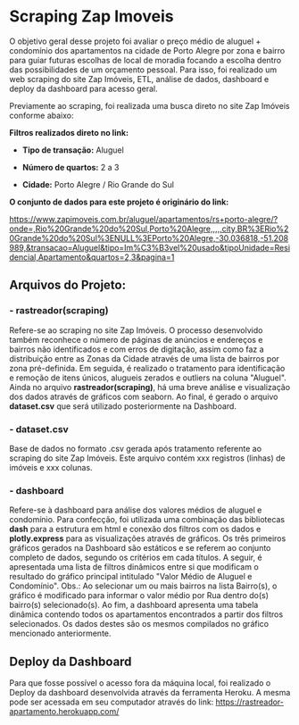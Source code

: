 # **Scraping Zap Imoveis**


O objetivo geral desse projeto foi avaliar o preço médio de aluguel + condomínio dos apartamentos na cidade de Porto Alegre por zona e bairro para guiar futuras escolhas de local de moradia focando a escolha dentro das possibilidades de um orçamento pessoal. Para isso, foi realizado um web scraping do site Zap Imóveis, ETL, análise de dados, dashboard e deploy da dashboard para acesso geral.

Previamente ao scraping, foi realizada uma busca direto no site Zap Imóveis conforme abaixo:

**Filtros realizados direto no link:**

  - **Tipo de transação:** Aluguel
  
  - **Número de quartos:** 2 a 3
  
  - **Cidade:** Porto Alegre / Rio Grande do Sul
  
  **O conjunto de dados para este projeto é originário do link:**

https://www.zapimoveis.com.br/aluguel/apartamentos/rs+porto-alegre/?onde=,Rio%20Grande%20do%20Sul,Porto%20Alegre,,,,,city,BR%3ERio%20Grande%20do%20Sul%3ENULL%3EPorto%20Alegre,-30.036818,-51.208989,&transacao=Aluguel&tipo=Im%C3%B3vel%20usado&tipoUnidade=Residencial,Apartamento&quartos=2,3&pagina=1

## **Arquivos do Projeto:**

### - **rastreador(scraping)** 

Refere-se ao scraping no site Zap Imóveis. 
O processo desenvolvido também reconhece o número de páginas de anúncios e endereços e bairros não identificados e com erros de digitação, assim como faz a distribuição entre as Zonas da Cidade através de uma lista de bairros por zona pré-definida. Em seguida, é realizado o tratamento para identificação e remoção de itens únicos, alugueis zerados e outliers na coluna "Aluguel". Ainda no arquivo **rastreador(scraping)**, há uma breve análise e visualização dos dados através de gráficos com seaborn. Ao final, é gerado o arquivo **dataset.csv** que será utilizado posteriormente na Dashboard. 

### - **dataset.csv**

Base de dados no formato .csv gerada após tratamento referente ao scraping do site Zap Imóveis.
Este arquivo contém xxx registros (linhas) de imóveis e xxx colunas.

### - **dashboard** 

Refere-se à dashboard para análise dos valores médios de aluguel e condomínio.
Para confecção, foi utilizada uma combinação das bibliotecas **dash** para a estrutura em html e conexão dos filtros com os dados e **plotly.express** para as visualizações através de gráficos.
Os três primeiros gráficos gerados na Dashboard são estáticos e se referem ao conjunto completo de dados, segundo os critérios em cada títulos. A seguir, é apresentada uma lista de filtros dinâmicos entre si que modificam o resultado do gráfico principal intitulado "Valor Médio de Aluguel e Condomínio". 
Obs.: Ao selecionar um ou mais bairros na lista Bairro(s), o gráfico é modificado para informar o valor médio por Rua dentro do(s) bairro(s) selecionado(s).
Ao fim, a dashboard apresenta uma tabela dinâmica contendo todos os apartamentos encontrados a partir dos filtros selecionados. Os dados destes são os mesmos compilados no gráfico mencionado anteriormente.

## **Deploy da Dashboard**

Para que fosse possível o acesso fora da máquina local, foi realizado o Deploy da dashboard desenvolvida através da ferramenta Heroku.
A mesma pode ser acessada em seu computador através do link: https://rastreador-apartamento.herokuapp.com/
